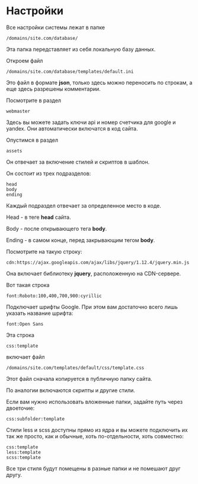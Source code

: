 # Настройки

Все настройки системы лежат в папке

	/domains/site.com/database/

Эта папка передставляет из себя локальную базу данных.

Откроем файл

	/domains/site.com/database/templates/default.ini

Это файл в формате **json**, только здесь можно переносить по строкам, а еще здесь разрешены комментарии.

Посмотрите в раздел

	webmaster

Здесь вы можете задать ключи api и номер счетчика для google и yandex. Они автоматически включатся в код сайта.

Опустимся в раздел

	assets

Он отвечает за включение стилей и скриптов в шаблон.

Он состоит из трех подразделов:

	head
	body
	ending

Каждый подраздел отвечает за определенное место в коде.

Head - в теге **head** сайта.

Body - после открывающего тега **body**.

Ending - в самом конце, перед закрывающим тегом **body**.

Посмотрите на такую строку:

	cdn:https://ajax.googleapis.com/ajax/libs/jquery/1.12.4/jquery.min.js

Она включает библиотеку **jquery**, расположенную на CDN-сервере.

Вот такая строка

	font:Roboto:100,400,700,900:cyrillic

Подключает шрифты Google. При этом вам достаточно всего лишь указать название шрифта:

	font:Open Sans

Эта строка

	css:template

включает файл

	/domains/site.com/templates/default/css/template.css

Этот файл сначала копируется в публичную папку сайта.

По аналогии включаются скрипты и другие стили.

Если вам нужно использовать вложенные папки, задайте путь через двоеточие:

	css:subfolder:template

Стили less и scss доступны прямо из ядра и вы можете подключить их так же просто, как и обычные, хоть по-отдельности, хоть совместно:

	css:template
	less:template
	scss:template

Все три стиля будут помещены в разные папки и не помешают друг другу.
